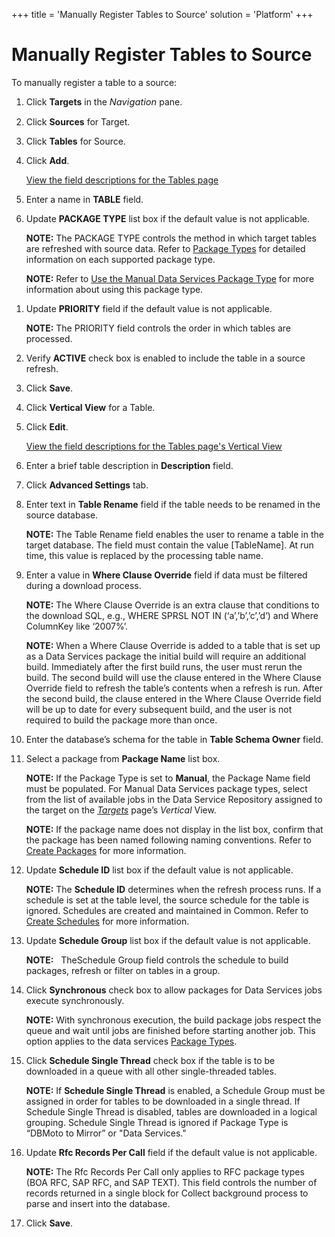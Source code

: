 +++
title = 'Manually Register Tables to Source'
solution = 'Platform'
+++

# Manually Register Tables to Source

To manually register a table to a source:

1.  Click **Targets** in the
    *<span style="font-size: 11.0pt;">Navigation</span>* pane.

2.  Click **Sources** for Target.

3.  Click **Tables** for Source.

4.  Click **Add**.
    
    [View the field descriptions for the Tables
    page](../Page_Desc/Tables_H)

5.  Enter a name in **TABLE** field.

6.  Update **PACKAGE TYPE** list box if the default value is not
    applicable.
    
    **NOTE:** The PACKAGE TYPE controls the method in which target
    tables are refreshed with source data. Refer to [Package
    Types](Package_Types) for detailed information on each supported
    package type.
    
    **NOTE:** Refer to [Use the Manual Data Services Package
    Type](Use_the_Manual_Data_Services_Package_Type) for more
    information about using this package type.

<!-- end list -->

1.  Update **PRIORITY** field if the default value is not applicable.
    
    **NOTE:** The PRIORITY field controls the order in which tables are
    processed.

2.  Verify **ACTIVE** check box is enabled to include the table in a
    source refresh.

3.  Click **Save**.

4.  Click **Vertical View** for a Table.

5.  Click **Edit**.
    
    [View the field descriptions for the Tables page's Vertical
    View](../Page_Desc/Tables_H)

6.  Enter a brief table description in **Description** field.

7.  Click **Advanced Settings** tab.

8.  Enter text in **Table Rename** field if the table needs to be
    renamed in the source database.
    
    **NOTE:** The Table Rename field enables the user to rename a table
    in the target database. The field must contain the value
    \[TableName\]. At run time, this value is replaced by the processing
    table name.

9.  Enter a value in **Where Clause Override** field if data must be
    filtered during a download process.
    
    **NOTE:** The Where Clause Override is an extra clause that
    conditions to the download SQL, e.g., WHERE SPRSL NOT IN
    (‘a’,’b’,’c’,’d’) and Where ColumnKey like ‘2007%’.
    
    **NOTE:** When a Where Clause Override is added to a table that is
    set up as a Data Services package the initial build will require an
    additional build. Immediately after the first build runs, the user
    must rerun the build. The second build will use the clause entered
    in the Where Clause Override field to refresh the table’s contents
    when a refresh is run. After the second build, the clause entered in
    the Where Clause Override field will be up to date for every
    subsequent build, and the user is not required to build the package
    more than once.

10. Enter the database’s schema for the table in **Table Schema Owner**
    field.

11. Select a package from **Package Name** list box.
    
    **NOTE:** If the Package Type is set to **Manual**, the Package Name
    field must be populated. For Manual Data Services package types,
    select from the list of available jobs in the Data Service
    Repository assigned to the target on the
    *[Targets](../Page_Desc/Targets_H_Collect#Targets_V)* page’s
    *Vertical* View.
    
    **NOTE:** If the package name does not display in the list box,
    confirm that the package has been named following naming
    conventions. Refer to [Create
    Packages](../../Assemble/Create_Packages) for more information.

12. Update **Schedule ID** list box if the default value is not
    applicable.
    
    **NOTE:** The <span style="font-weight: bold;">Schedule ID</span>
    determines when the refresh process runs. If a schedule is set at
    the table level, the source schedule for the table is ignored.
    Schedules are created and maintained in Common. Refer to [Create
    Schedules](../../Common/Use_Cases/Create_Schedules) for more
    information.

13. Update **Schedule Group** list box if the default value is not
    applicable.
    
    **NOTE:**   TheSchedule Group field controls the schedule to build
    packages, refresh or filter on tables in a group.

14. Click **Synchronous** check box to allow packages for Data Services
    jobs execute synchronously.
    
    **NOTE:** With synchronous execution, the build package jobs respect
    the queue and wait until jobs are finished before starting another
    job. This option applies to the data services [Package
    Types](Package_Types).

15. Click **Schedule Single Thread** check box if the table is to be
    downloaded in a queue with all other single-threaded tables.
    
    **NOTE:** If **Schedule Single Thread** is enabled, a Schedule Group
    must be assigned in order for tables to be downloaded in a single
    thread. If Schedule Single Thread is disabled, tables are downloaded
    in a logical grouping. Schedule Single Thread is ignored if Package
    Type is “DBMoto to Mirror” or "Data Services." 

16. Update **Rfc Records Per Call** field if the default value is not
    applicable.
    
    **NOTE:** The Rfc Records Per Call only applies to RFC package types
    (BOA RFC, SAP RFC, and SAP TEXT). This field controls the number of
    records returned in a single block for Collect background process to
    parse and insert into the database.

17. Click **Save**.
